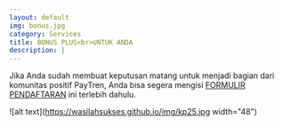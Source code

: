 ```yaml
---
layout: default
img: bonus.jpg
category: Services
title: BONUS PLUS<br>UNTUK ANDA
description: |
---
```

Jika Anda sudah membuat keputusan matang untuk menjadi bagian dari komunitas positif PayTren, Anda bisa segera mengisi [FORMULIR PENDAFTARAN](https://bit.ly/FormulirDftrPayTren) ini terlebih dahulu.

![alt text](https://wasilahsukses.github.io/img/kp25.jpg width="48")
